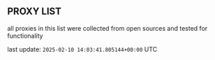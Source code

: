## PROXY LIST

all proxies in this list were collected from open sources and tested for functionality

last update: `2025-02-10 14:03:41.805144+00:00` UTC